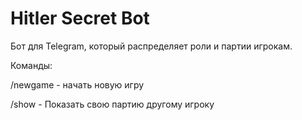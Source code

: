 # Hitler Secret Bot

Бот для Telegram, который распределяет роли и партии игрокам.

Команды:

/newgame - начать новую игру

/show - Показать свою партию другому игроку
